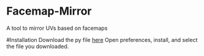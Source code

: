 # Facemap-Mirror
A tool to mirror UVs based on facemaps

#Installation 
Download the py file [here](https://github.com/depdas2/Facemap-Mirror/blob/main/facemapmirror.py)
Open preferences, install, and select the file you downloaded.
